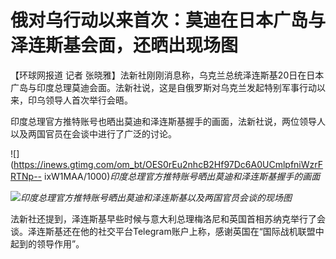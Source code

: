 # 俄对乌行动以来首次：莫迪在日本广岛与泽连斯基会面，还晒出现场图

【环球网报道 记者
张晓雅】法新社刚刚消息称，乌克兰总统泽连斯基20日在日本广岛与印度总理莫迪会面。法新社说，这是自俄罗斯对乌克兰发起特别军事行动以来，印乌领导人首次举行会晤。

印度总理官方推特账号也晒出莫迪和泽连斯基握手的画面，法新社说，两位领导人以及两国官员在会谈中进行了广泛的讨论。

![](https://inews.gtimg.com/om_bt/OES0rEu2nhcB2Hf97Dc6A0UCmlpfniWzrFRTNp--
ixW1MAA/1000)_印度总理官方推特账号晒出莫迪和泽连斯基握手的画面_

![](https://inews.gtimg.com/om_bt/OAMo8BDk_9JsWF12_EZoiYq7verCovgkgO8j_JhYy9k8UAA/1000)_印度总理官方推特账号晒出莫迪和泽连斯基以及两国官员会谈的现场图_

法新社还提到，泽连斯基早些时候与意大利总理梅洛尼和英国首相苏纳克举行了会谈。泽连斯基还在他的社交平台Telegram账户上称，感谢英国在“国际战机联盟中起到的领导作用”。

